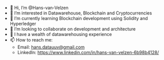 - 👋 Hi, I’m @Hans-van-Velzen 
- 👀 I’m interested in Datawarehouse, Blockchain and Cryptocurrencies
- 🌱 I’m currently learning Blockchain development using Solidity and Hyperledger
- 💞️ I’m looking to collaborate on development and architecture
- 👋 I have a wealth of datawarehousing experience
- 📫 How to reach me: 
  - Email: hans.datauuv@gmail.com
  - LinkedIn: https://www.linkedin.com/in/hans-van-velzen-6b98b4128/

<!---
Hans-van-Velzen/Hans-van-Velzen is a ✨ special ✨ repository because its `README.md` (this file) appears on your GitHub profile.
You can click the Preview link to take a look at your changes.
--->
